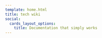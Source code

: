 ```yaml
---
template: home.html
title: tech wiki
social:
  cards_layout_options:
    title: Documentation that simply works
---
```

